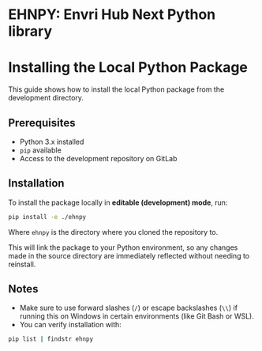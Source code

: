 # EHNPY: Envri Hub Next Python library

# Installing the Local Python Package

This guide shows how to install the local Python package from the development directory.

## Prerequisites

- Python 3.x installed
- `pip` available
- Access to the development repository on GitLab

## Installation

To install the package locally in **editable (development) mode**, run:

```bash
pip install -e ./ehnpy 
```
Where `ehnpy` is the directory where you cloned the repository to. 

This will link the package to your Python environment, so any changes made in the source directory are immediately reflected without needing to reinstall.

## Notes

- Make sure to use forward slashes (`/`) or escape backslashes (`\\`) if running this on Windows in certain environments (like Git Bash or WSL).
- You can verify installation with:

```bash
pip list | findstr ehnpy
```
